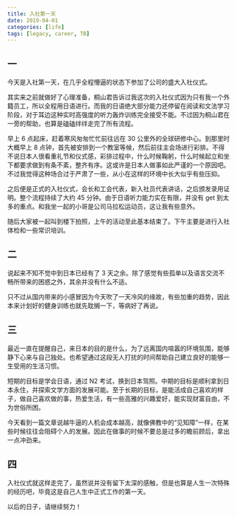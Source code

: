 ```yaml
---
title: 入社第一天
date: 2019-04-01
categories: [life]
tags: [legacy, career, TB]
---
```


## 一

今天是入社第一天，在几乎全程懵逼的状态下参加了公司的盛大入社仪式。

其实来之前就做好了心理准备，桐山君告诉过我这次的入社仪式因为只有我一个外籍员工，所以全程用日语进行。而我的日语绝大部分能力还停留在阅读和文法学习阶段，对于耳边这种实时高强度的听力轰炸训练完全接受不能。不过因为桐山君在一旁的帮助，也算是磕磕绊绊走完了所有流程。

早上 6 点起床，赶着寒风匆匆忙忙前往远在 30 公里外的全球研修中心。到那里时大概早上 8 点钟，首先被安排到一个教室等候，然后前往主会场进行彩排。不得不说日本人很看重礼节和仪式感，彩排过程中，什么时候鞠躬，什么时候起立和坐下都要求做到有条不紊，整齐有序。这或许是日本人做事如此严谨的一个原因吧。不过我觉得这种场合过于严肃了一些，从小在这样的环境中长大似乎有些压抑。

之后便是正式的入社仪式，会长和工会代表，新入社员代表讲话，之后颁发录用证明。整个流程持续了大约 45 分钟。由于日语听力能力实在有限，并没有 get 到太多的重点。和我坐一起的小哥是公司马拉松运动员，这让我有些意外。

随后大家被一起叫到楼下拍照，上午的活动至此基本结束了。下午主要是进行入社体检和一些常识培训。

## 二

说起来不知不觉中到日本已经有了 3 天之余。除了感觉有些孤单以及语言交流不畅所带来的困惑之外，其余并没有什么不适。

只不过从国内带来的小感冒因为今天吹了一天冷风的缘故，有些加重的趋势，因此本来计划好的健身训练也就先耽搁一下，等病好了再说。

## 三

最近一直在提醒自己，来日本的目的是什么，为了远离国内喧嚣的环境氛围，能够静下心来与自己独处。也希望通过这段无人打扰的时间帮助自己建立良好的能够一生受用的生活习惯。

短期的目标是学会日语，通过 N2 考试，换到日本驾照。中期的目标是顺利拿到日本永住，并探索文学方面的发展可能。至于长期的目标，是能活成自己喜欢的样子，做自己喜欢做的事，热爱生活，有一些高雅的兴趣爱好，能实现财富自由，不为世俗所困。

今天看到一篇文章说越牛逼的人机会成本越高，就像佛教中的“见知障”一样，在某些时候往往会阻碍个人的发展。因此在做事的时候不要总是过多的瞻前顾后，拿出一点冲劲来。

## 四

入社仪式就这样走完了，虽然说并没有留下太深的感触，但是也算是人生一次特殊的经历吧，毕竟这是自己人生中正式工作的第一天。

以后的日子，请继续努力！
